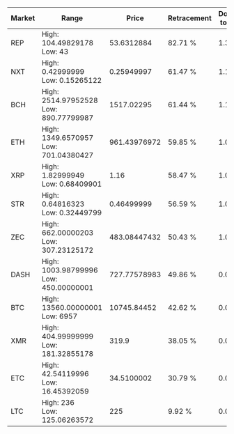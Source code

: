| Market | Range | Price| Retracement | Doubles to 50% |
| --- | --- | --- | --- | --- |
| REP | High: 104.49829178<br />Low: 43 | 53.6312884 | 82.71 % | 1.38 |
| NXT | High: 0.42999999<br />Low: 0.15265122 | 0.25949997 | 61.47 % | 1.12 |
| BCH | High: 2514.97952528<br />Low: 890.77799987 | 1517.02295 | 61.44 % | 1.12 |
| ETH | High: 1349.6570957<br />Low: 701.04380427 | 961.43976972 | 59.85 % | 1.07 |
| XRP | High: 1.82999949<br />Low: 0.68409901 | 1.16 | 58.47 % | 1.08 |
| STR | High: 0.64816323<br />Low: 0.32449799 | 0.46499999 | 56.59 % | 1.05 |
| ZEC | High: 662.00000203<br />Low: 307.23125172 | 483.08447432 | 50.43 % | 1.00 |
| DASH | High: 1003.98799996<br />Low: 450.00000001 | 727.77578983 | 49.86 % | 0.00 |
| BTC | High: 13560.00000001<br />Low: 6957 | 10745.84452 | 42.62 % | 0.00 |
| XMR | High: 404.99999999<br />Low: 181.32855178 | 319.9 | 38.05 % | 0.00 |
| ETC | High: 42.54119996<br />Low: 16.45392059 | 34.5100002 | 30.79 % | 0.00 |
| LTC | High: 236<br />Low: 125.06263572 | 225 | 9.92 % | 0.00 |
